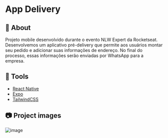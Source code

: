 # App Delivery

## 📄 About

Projeto mobile desenvolvido durante o evento NLW Expert da Rocketseat. 
Desenvolvemos um aplicativo pré-delivery que permite aos usuários montar seu pedido e adicionar suas informações de endereço.
No final do processo, essas informações serão enviadas por WhatsApp para a empresa.


## 🔨 Tools

- [React Native](https://reactnative.dev/docs/getting-started)
- [Expo](https://docs.expo.dev/)
- [TailwindCSS](https://v2.tailwindcss.com/docs)


## 📷 Project images
![image](https://github.com/olgaluisa/app_delivery/assets/136940017/501727a5-1365-4106-9885-faafa546960e)
